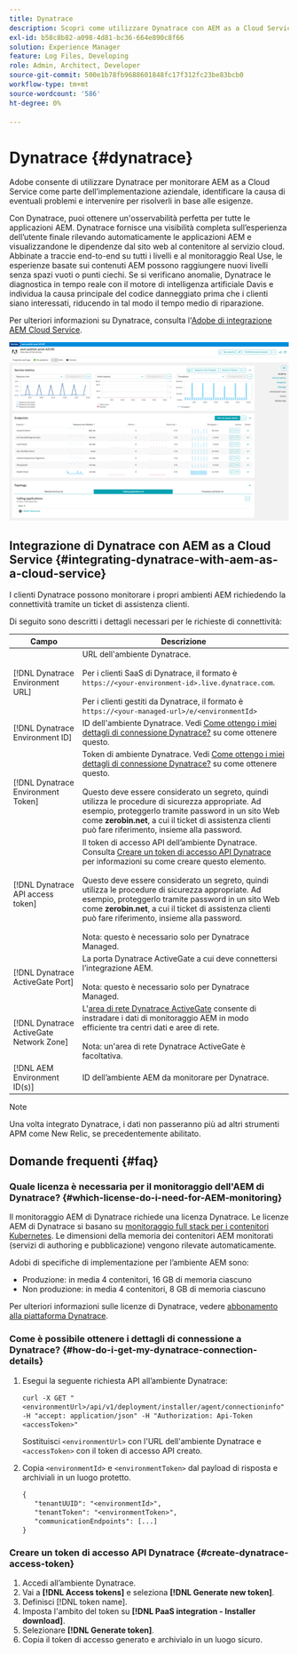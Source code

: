 ```yaml
---
title: Dynatrace
description: Scopri come utilizzare Dynatrace con AEM as a Cloud Service
exl-id: b58c8b82-a098-4d81-bc36-664e890c8f66
solution: Experience Manager
feature: Log Files, Developing
role: Admin, Architect, Developer
source-git-commit: 500e1b78fb9688601848fc17f312fc23be83bcb0
workflow-type: tm+mt
source-wordcount: '586'
ht-degree: 0%

---
```


# Dynatrace {#dynatrace}

Adobe consente di utilizzare Dynatrace per monitorare AEM as a Cloud Service come parte dell’implementazione aziendale, identificare la causa di eventuali problemi e intervenire per risolverli in base alle esigenze.

Con Dynatrace, puoi ottenere un&#39;osservabilità perfetta per tutte le applicazioni AEM. Dynatrace fornisce una visibilità completa sull’esperienza dell’utente finale rilevando automaticamente le applicazioni AEM e visualizzandone le dipendenze dal sito web al contenitore al servizio cloud. Abbinate a traccie end-to-end su tutti i livelli e al monitoraggio Real Use, le esperienze basate sui contenuti AEM possono raggiungere nuovi livelli senza spazi vuoti o punti ciechi. Se si verificano anomalie, Dynatrace le diagnostica in tempo reale con il motore di intelligenza artificiale Davis e individua la causa principale del codice danneggiato prima che i clienti siano interessati, riducendo in tal modo il tempo medio di riparazione.

Per ulteriori informazioni su Dynatrace, consulta l&#39;[Adobe di integrazione AEM Cloud Service](https://www.dynatrace.com/hub/detail/adobe-experience-manager-1/).

![Metriche delle prestazioni per l&#39;autore e l&#39;editore di AEM](/help/implementing/cloud-manager/assets/dynatrace-performance-metrics.png)

## Integrazione di Dynatrace con AEM as a Cloud Service {#integrating-dynatrace-with-aem-as-a-cloud-service}

I clienti Dynatrace possono monitorare i propri ambienti AEM richiedendo la connettività tramite un ticket di assistenza clienti.

Di seguito sono descritti i dettagli necessari per le richieste di connettività:

| **Campo** | **Descrizione** |
|---|---|
| [!DNL Dynatrace Environment URL] | URL dell&#39;ambiente Dynatrace.<br><br>Per i clienti SaaS di Dynatrace, il formato è `https://<your-environment-id>.live.dynatrace.com`.<br><br>Per i clienti gestiti da Dynatrace, il formato è `https://<your-managed-url>/e/<environmentId>` |
| [!DNL Dynatrace Environment ID] | ID dell&#39;ambiente Dynatrace. Vedi [Come ottengo i miei dettagli di connessione Dynatrace?](#how-do-i-get-my-dynatrace-connection-details) su come ottenere questo. |
| [!DNL Dynatrace Environment Token] | Token di ambiente Dynatrace. Vedi [Come ottengo i miei dettagli di connessione Dynatrace?](#how-do-i-get-my-dynatrace-connection-details) su come ottenere questo.<br><br>Questo deve essere considerato un segreto, quindi utilizza le procedure di sicurezza appropriate. Ad esempio, proteggerlo tramite password in un sito Web come **zerobin.net**, a cui il ticket di assistenza clienti può fare riferimento, insieme alla password. |
| [!DNL Dynatrace API access token] | Il token di accesso API dell’ambiente Dynatrace. Consulta [Creare un token di accesso API Dynatrace](#create-dynatrace-access-token) per informazioni su come creare questo elemento.<br><br>Questo deve essere considerato un segreto, quindi utilizza le procedure di sicurezza appropriate. Ad esempio, proteggerlo tramite password in un sito Web come **zerobin.net**, a cui il ticket di assistenza clienti può fare riferimento, insieme alla password.<br><br>Nota: questo è necessario solo per Dynatrace Managed. |
| [!DNL Dynatrace ActiveGate Port] | La porta Dynatrace ActiveGate a cui deve connettersi l’integrazione AEM.<br><br>Nota: questo è necessario solo per Dynatrace Managed. |
| [!DNL Dynatrace ActiveGate Network Zone] | L&#39;[area di rete Dynatrace ActiveGate](https://docs.dynatrace.com/docs/manage/network-zones) consente di instradare i dati di monitoraggio AEM in modo efficiente tra centri dati e aree di rete.<br><br>Nota: un&#39;area di rete Dynatrace ActiveGate è facoltativa. |
| [!DNL AEM Environment ID(s)] | ID dell’ambiente AEM da monitorare per Dynatrace. |

>[!NOTE]
>
>Una volta integrato Dynatrace, i dati non passeranno più ad altri strumenti APM come New Relic, se precedentemente abilitato.

## Domande frequenti {#faq}

### Quale licenza è necessaria per il monitoraggio dell&#39;AEM di Dynatrace? {#which-license-do-i-need-for-AEM-monitoring}

Il monitoraggio AEM di Dynatrace richiede una licenza Dynatrace. Le licenze AEM di Dynatrace si basano su [monitoraggio full stack per i contenitori Kubernetes](https://docs.dynatrace.com/docs/shortlink/dps-hosts#gib-hour-calculation-for-containers-and-application-only-monitoring). Le dimensioni della memoria dei contenitori AEM monitorati (servizi di authoring e pubblicazione) vengono rilevate automaticamente.

Adobi di specifiche di implementazione per l’ambiente AEM sono:

* Produzione: in media 4 contenitori, 16 GB di memoria ciascuno
* Non produzione: in media 4 contenitori, 8 GB di memoria ciascuno

Per ulteriori informazioni sulle licenze di Dynatrace, vedere [abbonamento alla piattaforma Dynatrace](https://docs.dynatrace.com/docs/shortlink/dynatrace-platform-subscription).

### Come è possibile ottenere i dettagli di connessione a Dynatrace? {#how-do-i-get-my-dynatrace-connection-details}

1. Esegui la seguente richiesta API all’ambiente Dynatrace:

   ```
   curl -X GET "<environmentUrl>/api/v1/deployment/installer/agent/connectioninfo" -H "accept: application/json" -H "Authorization: Api-Token <accessToken>"
   ```


   Sostituisci `<environmentUrl>` con l&#39;URL dell&#39;ambiente Dynatrace e `<accessToken>` con il token di accesso API creato.

1. Copia `<environmentId>` e `<environmentToken>` dal payload di risposta e archiviali in un luogo protetto.

   ```
   {
      "tenantUUID": "<environmentId>",
      "tenantToken": "<environmentToken>",
      "communicationEndpoints": [...]
   }
   ```

### Creare un token di accesso API Dynatrace {#create-dynatrace-access-token}

1. Accedi all’ambiente Dynatrace.
1. Vai a **[!DNL Access tokens]** e seleziona **[!DNL Generate new token]**.
1. Definisci [!DNL token name].
1. Imposta l&#39;ambito del token su **[!DNL PaaS integration - Installer download]**.
1. Selezionare **[!DNL Generate token]**.
1. Copia il token di accesso generato e archivialo in un luogo sicuro.





